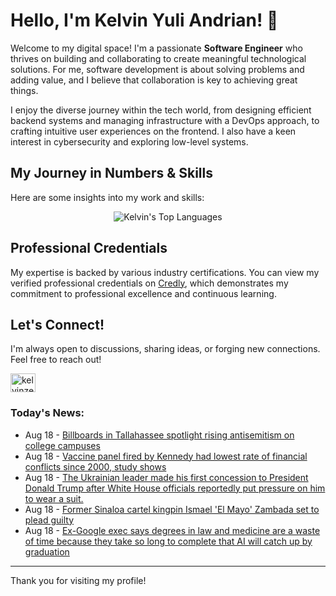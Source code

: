 # Hello, I'm Kelvin Yuli Andrian! 👋

Welcome to my digital space! I'm a passionate **Software Engineer** who thrives on building and collaborating to create meaningful technological solutions. For me, software development is about solving problems and adding value, and I believe that collaboration is key to achieving great things.

I enjoy the diverse journey within the tech world, from designing efficient backend systems and managing infrastructure with a DevOps approach, to crafting intuitive user experiences on the frontend. I also have a keen interest in cybersecurity and exploring low-level systems.

## My Journey in Numbers & Skills

Here are some insights into my work and skills:

<p align="center">
  <img src="https://github-readme-stats.vercel.app/api/top-langs/?username=kelvinzer0&layout=compact&theme=radical" alt="Kelvin's Top Languages" />
</p>

## Professional Credentials

My expertise is backed by various industry certifications. You can view my verified professional credentials on [Credly](https://www.credly.com/users/kelvin-yuli-andrian/badges), which demonstrates my commitment to professional excellence and continuous learning.

## Let's Connect!

I'm always open to discussions, sharing ideas, or forging new connections. Feel free to reach out!

<p align="left">
    <a href="https://linkedin.com/in/kelvinzero" target="blank"><img align="center" src="https://cdn.jsdelivr.net/npm/simple-icons@3.0.1/icons/linkedin.svg" alt="kelvinzero" height="30" width="40" /></a>
</p>

### Today's News:

<!-- feed start -->
- Aug 18 - [Billboards in Tallahassee spotlight rising antisemitism on college campuses](https://www.yahoo.com/news/articles/billboards-tallahassee-spotlight-rising-antisemitism-182421274.html)
- Aug 18 - [Vaccine panel fired by Kennedy had lowest rate of financial conflicts since 2000, study shows](https://www.yahoo.com/news/articles/vaccine-panel-fired-kennedy-had-181859732.html)
- Aug 18 - [The Ukrainian leader made his first concession to President Donald Trump after White House officials reportedly put pressure on him to wear a suit.](https://www.yahoo.com/news/videos/ukrainian-leader-made-first-concession-173334138.html)
- Aug 18 - [Former Sinaloa cartel kingpin Ismael 'El Mayo' Zambada set to plead guilty](https://www.yahoo.com/news/articles/former-sinaloa-cartel-kingpin-ismael-162721300.html)
- Aug 18 - [Ex-Google exec says degrees in law and medicine are a waste of time because they take so long to complete that AI will catch up by graduation](https://www.yahoo.com/news/articles/ex-google-exec-says-degrees-161625876.html)
<!-- feed end -->

---

Thank you for visiting my profile!
